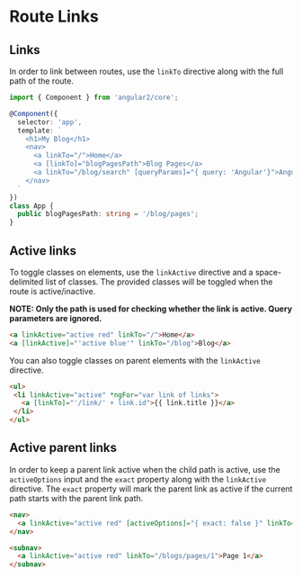 # Route Links

## Links

In order to link between routes, use the `linkTo` directive along with the full path of the route.

```ts
import { Component } from 'angular2/core';

@Component({
  selector: 'app',
  template: `
    <h1>My Blog</h1>
    <nav>
      <a linkTo="/">Home</a>
      <a [linkTo]="blogPagesPath">Blog Pages</a>
      <a linkTo="/blog/search" [queryParams]="{ query: 'Angular'}">Angular Blog Posts</a>
    </nav>
  `
})
class App {
  public blogPagesPath: string = '/blog/pages';
}
```

## Active links

To toggle classes on elements, use the `linkActive` directive and a space-delimited list of classes. The provided classes will be toggled when the route is active/inactive.

**NOTE: Only the path is used for checking whether the link is active. Query parameters are ignored.**

```html
<a linkActive="active red" linkTo="/">Home</a>
<a [linkActive]="'active blue'" linkTo="/blog">Blog</a>
```

You can also toggle classes on parent elements with the `linkActive` directive.

```html
<ul>
 <li linkActive="active" *ngFor="var link of links">
   <a [linkTo]="'/link/' + link.id">{{ link.title }}</a>
 </li>
</ul>
```

## Active parent links

In order to keep a parent link active when the child path is active, use the `activeOptions` input and the `exact` property along with the `linkActive` directive. The `exact` property will mark the parent link as active if the current path starts with the parent link path.

```html
<nav>
  <a linkActive="active red" [activeOptions]="{ exact: false }" linkTo="/blogs">Blog</a>
</nav>

<subnav>
  <a linkActive="active red" linkTo="/blogs/pages/1">Page 1</a>
</subnav>
```

